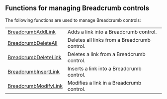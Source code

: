 


## Functions for managing Breadcrumb controls
			



<a name="NOTE1"></a>
<a name="NOTE1_1"></a>


The following functions are used to manage Breadcrumb controls:



|   |   |
| --- | --- |
| [BreadcrumbAddLink](../WDLang2/3083016.md) | Adds a link into a Breadcrumb control. |
| [BreadcrumbDeleteAll](../WDLang2/3083020.md) | Deletes all links from a Breadcrumb control. |
| [BreadcrumbDeleteLink](../WDLang2/3083019.md) | Deletes a link from a Breadcrumb control. |
| [BreadcrumbInsertLink](../WDLang2/3083017.md) | Inserts a link into a Breadcrumb control. |
| [BreadcrumbModifyLink](../WDLang2/3083018.md) | Modifies a link in a Breadcrumb control. |







